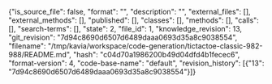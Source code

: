 {"is_source_file": false, "format": "", "description": "", "external_files": [], "external_methods": [], "published": [], "classes": [], "methods": [], "calls": [], "search-terms": [], "state": 2, "file_id": 1, "knowledge_revision": 13, "git_revision": "7d94c8690d6507d6489daaa0693d35a8c9038554", "filename": "/tmp/kavia/workspace/code-generation/tictactoe-classic-982-988/README.md", "hash": "c04d70a1986200b49d04dfd4b1fecec6", "format-version": 4, "code-base-name": "default", "revision_history": [{"13": "7d94c8690d6507d6489daaa0693d35a8c9038554"}]}